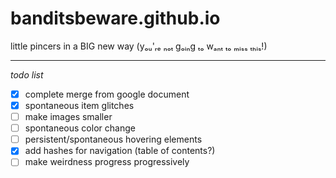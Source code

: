 # banditsbeware.github.io
little pincers in a BIG new way (yₒᵤ'ᵣₑ ₙₒₜ gₒᵢₙg ₜₒ wₐₙₜ ₜₒ ₘᵢₛₛ ₜₕᵢₛ!)

---

*todo list*
- [x] complete merge from google document
- [x] spontaneous item glitches
- [ ] make images smaller
- [ ] spontaneous color change
- [ ] persistent/spontaneous hovering elements
- [x] add hashes for navigation (table of contents?)
- [ ] make weirdness progress progressively
